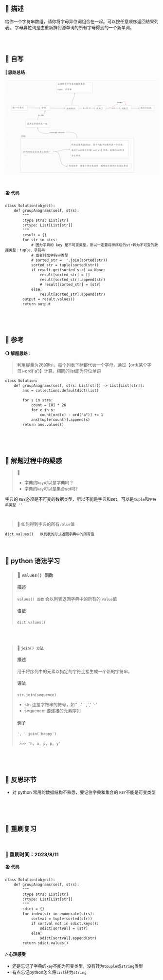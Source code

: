 ## 🚎 描述
给你一个字符串数组，请你将字母异位词组合在一起。可以按任意顺序返回结果列表。
字母异位词是由重新排列源单词的所有字母得到的一个新单词。

<br>
<br>

## 🛶 自写
#### 🧱思路总结
![49字母单词分组思路](./../attachments/49字母单词分组思路.png)

<br>

#### 🏖 代码

```
class Solution(object):
    def groupAnagrams(self, strs):
        """
        :type strs: List[str]
        :rtype: List[List[str]]
        """
        result = {}
        for str in strs:
            # 因为字典的 key 是不可变类型，所以一定要将排序后的str转为不可变的数据类型：tuple、字符串
            # 或者转成字符串类型
            # sorted_str = ''.join(sorted(str))
            sorted_str = tuple(sorted(str))
            if result.get(sorted_str) == None:
                result[sorted_str] = []
                result[sorted_str].append(str)
                # result[sorted_str] = [str]
            else:
                result[sorted_str].append(str)
        output = result.values()
        return output

```
<br>
<br>
<br>

## 🛫 参考
#### 🌖 解题思路：

>利用容量为26的list，每个列表下标都代表一个字母，通过【ord(某个字母)-ord('a')】计算。相同的list即为异位单词


```
class Solution:
    def groupAnagrams(self, strs: List[str]) -> List[List[str]]:
        ans = collections.defaultdict(list)

        for s in strs:
            count = [0] * 26
            for c in s:
                count[ord(c) - ord("a")] += 1
            ans[tuple(count)].append(s)
        return ans.values()

```
<br>
<br>
<br>

## 🐾 解题过程中的疑惑

> 🎸  
> - 字典的`key`可以是字典吗？
> - 字典的`key`可以是集合set吗? 

字典的 `KEY`必须是不可变的数据类型，所以不能是字典和set，可以是`tuple`和`字符串类型 ''`


<br>

> 🎸
> 如何得到字典的所有`value`值

`dict.values()   以列表的形式返回字典中的所有值`
<br>
<br>
<br>

## 🍉 python 语法学习

>### 🍇 `values() 函数`
>#### 描述 
> `values() 函数` 会以列表返回字典中的所有的 `value`值
> 
>#### 语法
>`dict.values()`

<br>
<br>

>#### 🍈 `join() 方法`
>#### 描述
>用于将序列中的元素以指定的字符连接生成一个新的字符串。
>#### 语法
>`str.join(sequence)`
> - str: 连接字符串的符号，如'' , ' ' , ','  '-'
> - sequence: 要连接的元素序列 
> #### 例子
> ```
> ', '.join('happy')
>
>  >>> 'h, a, p, p, y'
>```



<br>
<br>
<br>

## 🌊 反思环节
- 对 python 常用的数据结构不熟悉，要记住字典和集合的 `KEY`不能是可变类型

<br>
<br>
<br>

## 🔁 重刷复习
 
<br>
 
### 📅 重刷时间：2023/8/11
#### 🏖 代码
```
class Solution(object):
    def groupAnagrams(self, strs):
        """
        :type strs: List[str]
        :rtype: List[List[str]]
        """
        sdict = {}
        for index,str in enumerate(strs):
            sortval = tuple(sorted(str))
            if sortval not in sdict.keys():
                sdict[sortval] = [str]
            else:
                sdict[sortval].append(str)
        return sdict.values()
```
#### 🎶 心理感受
- 还是忘记了字典的`key`不能为可变类型，没有转为`touple`或`string`类型
- 有点忘记python怎么将`list`转为`string`
<br>

